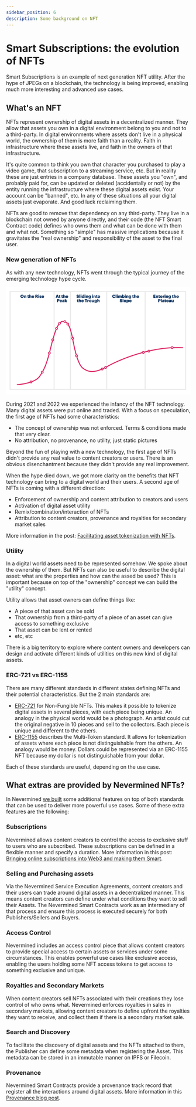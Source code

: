 ```yaml
---
sidebar_position: 6
description: Some background on NFT
---
```


# Smart Subscriptions: the evolution of NFTs

Smart Subscriptions is an example of next generation NFT utility. After the hype of JPEGs on a blockchain, the technology is being improved, enabling much more interesting and advanced use cases. 

## What's an NFT

NFTs represent ownership of digital assets in a decentralized manner. They allow that assets you own in a digital environment belong to you and not to a third-party.
In digital environments where assets don't live in a physical world, the ownership of them is more faith than a reality. Faith in infrastructure where these assets live, and faith in the owners of that infrastructure.

It's quite common to think you own that character you purchased to play a video game, that subscription to a streaming service, etc. But in reality these are just entries in a company database. These assets you "own", and probably paid for, can be updated or deleted (accidentally or not) by the entity running the infrastructure where these digital assets exist. Your account can be "banned", etc. In any of these situations all your digital assets just evaporate. And good luck reclaiming them.

NFTs are good to remove that dependency on any third-party. They live in a blockchain not owned by anyone directly, and their code (the NFT Smart Contract code) defines who owns them and what can be done with them and what not. Something so "simple" has massive implications because it gravitates the "real ownership" and responsibility of the asset to the final user.

### New generation of NFTs

As with any new technology, NFTs went through the typical journey of the emerging technology hype cycle.

![Emerging Technologies Hype Cycle](/images/hype_cycle.png)

During 2021 and 2022 we experienced the infancy of the NFT technology. Many digital assets were put online and traded. With a focus on speculation, the first age of NFTs had some characteristics:

* The concept of ownership was not enforced. Terms & conditions made that very clear.
* No attribution, no provenance, no utility, just static pictures

Beyond the fun of playing with a new technology, the first age of NFTs didn't provide any real value to content creators or users. There is an obvious disenchantment because they didn't provide any real improvement.

When the hype died down, we got more clarity on the benefits that NFT technology can bring to a digital world and their users. A second age of NFTs is coming with a different direction:

* Enforcement of ownership and content attribution to creators and users
* Activation of digital asset utility
* Remix/combination/interaction of NFTs
* Attribution to content creators, provenance and royalties for secondary market sales

More information in the post: [Facilitating asset tokenization with NFTs](https://medium.com/nevermined-io/facilitating-asset-tokenization-with-nfts-3f725bfd51e2).

### Utility

In a digital world assets need to be represented somehow. We spoke about the ownership of them. But NFTs can also be useful to describe the digital asset: what are the properties and how can the assed be used? This is important because on top of the "ownership" concept we can build the "utility" concept. 

Utility allows that asset owners can define things like:

* A piece of that asset can be sold
* That ownership from a third-party of a piece of an asset can give access to something exclusive
* That asset can be lent or rented
* etc, etc

There is a big territory to explore where content owners and developers can design and activate different kinds of utilities on this new kind of digital assets.

### ERC-721 vs ERC-1155

There are many different standards in different states defining NFTs and their potential characteristics. But the 2 main standards are:

* [ERC-721](https://ethereum.org/en/developers/docs/standards/tokens/erc-721/) for Non-Fungible NFTs. This makes it possible to tokenize digital assets in several pieces, with  each piece being unique. An analogy in the physical world would be a photograph. An artist could cut the original negative in 10 pieces and sell to the collectors. Each piece is unique and different to the others.
* [ERC-1155](https://ethereum.org/en/developers/docs/standards/tokens/erc-1155/) describes the Multi-Token standard. It allows for tokenization of assets where each piece is not distinguishable from the others. An analogy would be money. Dollars could be represented via an ERC-1155 NFT because my dollar is not distinguishable from your dollar.

Each of these standards are useful, depending on the use case. 

## What extras are provided by Nevermined NFTs?

In Nevermined [we built](https://github.com/nevermined-io/contracts/tree/master/contracts/token) some additional features on top of both standards that can be used to deliver more powerful use cases.
Some of these extra features are the following:

### Subscriptions

Nevermined allows content creators to control the access to exclusive stuff to users who are subscribed. These subscriptions can be defined in a flexible manner and specify a duration. More information in this post: [Bringing online subscriptions into Web3 and making them Smart](https://medium.com/nevermined-io/bringing-online-subscriptions-into-web3-with-nfts-5fc2e9570122).

### Selling and Purchasing assets

Via the Nevermined Service Execution Agreements, content creators and their users can trade around digital assets in a decentralized manner. This means content creators can define under what conditions they want to sell their Assets. The Nevermined Smart Contracts work as an intermediary of that process and ensure this process is executed securely for both Publishers/Sellers and Buyers.

### Access Control

Nevermined includes an access control piece that allows content creators to provide special access to certain assets or services under some circumstances. This enables powerful use cases like exclusive access, enabling the users holding some NFT access tokens to get access to something exclusive and unique.

### Royalties and Secondary Markets

When content creators sell NFTs associated with their creations they lose control of who owns what. Nevermined enforces royalties in sales in secondary markets, allowing content creators to define upfront the royalties they want to receive, and collect them if there is a secondary market sale.

### Search and Discovery

To facilitate the discovery of digital assets and the NFTs attached to them, the Publisher can define some metadata when registering the Asset. This metadata can be stored in an immutable manner on IPFS or Filecoin.

### Provenance

Nevermined Smart Contracts provide a provenance track record that register all the interactions around digital assets. More information in this [Provenance blog post](https://medium.com/nevermined-io/provenance-everything-has-a-story-behind-1275e3693d3f).

